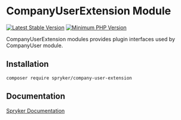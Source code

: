 # CompanyUserExtension Module
[![Latest Stable Version](https://poser.pugx.org/spryker/company-user-extension/v/stable.svg)](https://packagist.org/packages/spryker/company-user-extension)
[![Minimum PHP Version](https://img.shields.io/badge/php-%3E%3D%208.1-8892BF.svg)](https://php.net/)

CompanyUserExtension modules provides plugin interfaces used by CompanyUser module.

## Installation

```
composer require spryker/company-user-extension
```

## Documentation

[Spryker Documentation](https://docs.spryker.com)
